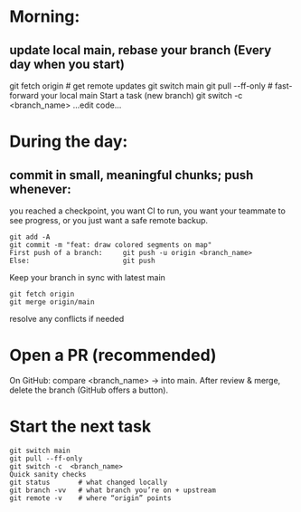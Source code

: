 ﻿# Morning: 
## update local main, rebase your branch (Every day when you start)
git fetch origin                 # get remote updates
git switch main
git pull --ff-only               # fast-forward your local main
Start a task (new branch)
git switch -c <branch_name>
...edit code…

# During the day: 
## commit in small, meaningful chunks; push whenever:
you reached a checkpoint,
you want CI to run,
you want your teammate to see progress,
or you just want a safe remote backup.

```git
git add -A
git commit -m "feat: draw colored segments on map"
First push of a branch: 	git push -u origin <branch_name>
Else: 						git push 
```

Keep your branch in sync with latest main
```git
git fetch origin
git merge origin/main
```
resolve any conflicts if needed

# Open a PR (recommended)
On GitHub: compare <branch_name> → into main.
After review & merge, delete the branch (GitHub offers a button).


# Start the next task
```git
git switch main
git pull --ff-only
git switch -c  <branch_name>
Quick sanity checks
git status       # what changed locally
git branch -vv   # what branch you’re on + upstream
git remote -v    # where “origin” points
```



